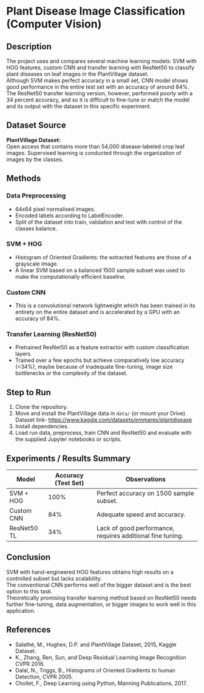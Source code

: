 # Plant Disease Image Classification (Computer Vision)

## Description
The project uses and compares several machine learning models: SVM with HOG features, custom CNN and transfer learning with ResNet50 to classify plant diseases on leaf images in the PlantVillage dataset.  
Although SVM makes perfect accuracy in a small set, CNN model shows good performance in the entire test set with an accuracy of around 84%. The ResNet50 transfer learning version, however, performed poorly with a 34 percent accuracy, and so it is difficult to fine-tune or match the model and its output with the dataset in this specific experiment.



## Dataset Source
**PlantVillage Dataset:**  
Open access that contains more than 54,000 disease-labeled crop leaf images. Supervised learning is conducted through the organization of images by the classes.



## Methods

### Data Preprocessing
- 64x64 pixel normalised images.  
- Encoded labels according to LabelEncoder.  
- Split of the dataset into train, validation and test with control of the classes balance.

### SVM + HOG
- Histogram of Oriented Gradients: the extracted features are those of a grayscale image.  
- A linear SVM based on a balanced 1500 sample subset was used to make the computationally efficient baseline.

### Custom CNN
- This is a convolutional network lightweight which has been trained in its entirety on the entire dataset and is accelerated by a GPU with an accuracy of 84%.

### Transfer Learning (ResNet50)
- Pretrained ResNet50 as a feature extractor with custom classification layers.  
- Trained over a few epochs but achieve comparatively low accuracy (=34%), maybe because of inadequate fine-tuning, image size bottlenecks or the complexity of the dataset.



## Step to Run

1. Clone the repository.  
2. Move and install the PlantVillage data in `data/` (or mount your Drive).  Dataset link- https://www.kaggle.com/datasets/emmarex/plantdisease
3. Install dependencies.  
4. Load run data, preprocess, train CNN and ResNet50 and evaluate with the supplied Jupyter notebooks or scripts.



## Experiments / Results Summary

| Model          | Accuracy (Test Set) | Observations |
|----------------|---------------------|---------------|
| SVM + HOG      | 100%                | Perfect accuracy on 1500 sample subset. |
| Custom CNN     | 84%                 | Adequate speed and accuracy. |
| ResNet50 TL    | 34%                 | Lack of good performance, requires additional fine tuning. |



## Conclusion
SVM with hand-engineered HOG features obtains high results on a controlled subset but lacks scalability.  
The conventional CNN performs well of the bigger dataset and is the best option to this task.  
Theoretically promising transfer learning method based on ResNet50 needs further fine-tuning, data augmentation, or bigger images to work well in this application.


## References
- Salathé, M., Hughes, D.P. and PlantVillage Dataset, 2015, Kaggle Dataset.  
- K., Zhang, Ren, Sun, and Deep Residual Learning Image Recognition CVPR 2016.  
- Dalal, N., Triggs, B., Histograms of Oriented Gradients to human Detection, CVPR 2005.  
- Chollet, F., Deep Learning using Python, Manning Publications, 2017.
